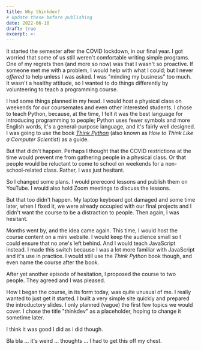 ```yaml
---
title: Why thinkdev?
# Update these before publishing
date: 2022-06-10
draft: true
excerpt: >-
---
```


It started the semester after the COVID lockdown, in our final year. I got worried that some of us still weren't comfortable writing simple programs. One of my regrets then (and more so now) was that I wasn't so proactive. If someone met me with a problem, I would help with what I could; but I never _offered_ to help unless I was asked. I was "minding my business" too much. It wasn't a healthy attitude, so I wanted to do things differently by volunteering to teach a programming course.

I had some things planned in my head. I would host a physical class on weekends for our coursemates and even other interested students. I chose to teach Python, because, at the time, I felt it was the best language for introducing programming to people; Python uses fewer symbols and more English words, it's a general-purpose language, and it's fairly well designed. I was going to use the book <i>[Think Python](https://greenteapress.com/wp/think-python/)</i> (also known as <i>How to Think Like a Computer Scientist</i>) as a guide.

But that didn't happen. Perhaps I thought that the COVID restrictions at the time would prevent me from gathering people in a physical class. Or that people would be reluctant to come to school on weekends for a non-school-related class. Rather, I was just hesitant.

So I changed some plans. I would prerecord lessons and publish them on YouTube. I would also hold Zoom meetings to discuss the lessons.

But that too didn't happen. My laptop keyboard got damaged and some time later, when I fixed it, we were already occupied with our final projects and I didn't want the course to be a distraction to people. Then again, I was hesitant.

Months went by, and the idea came again. This time, I would host the course content on a mini website. I would keep the audience small so I could ensure that no one's left behind. And I would teach JavaScript instead. I made this switch because I was a lot more familiar with JavaScript and it's use in practice. I would still use the <i>Think Python</i> book though, and even name the course after the book.

After yet another episode of hesitation, I proposed the course to two people. They agreed and I was pleased.

How I began the course, in its form today, was quite unusual of me. I really wanted to just get it started. I built a very simple site quickly and prepared the introductory slides. I only planned (vague) the first few topics we would cover. I chose the title "thinkdev" as a placeholder, hoping to change it sometime later.

I think it was good I did as i did though.

Bla bla ... it's weird ... thoughts ... I had to get this off my chest.